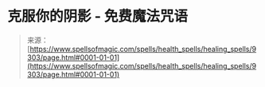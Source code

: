 <!--yml

category: 未分类

date: 2024-06-12 18:45:12

-->

# 克服你的阴影 - 免费魔法咒语

> 来源：[https://www.spellsofmagic.com/spells/health_spells/healing_spells/9303/page.html#0001-01-01](https://www.spellsofmagic.com/spells/health_spells/healing_spells/9303/page.html#0001-01-01)

